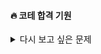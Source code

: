 #### :fire: 코테 합격 기원
<details>
<summary>다시 보고 싶은 문제</summary>
<div markdown="1">

- [만들 수 없는 금액: 이코테 P.314](https://github.com/hgene0929/algo/blob/main/%EC%9D%B4%EA%B2%83%EC%9D%B4_%EC%B7%A8%EC%97%85%EC%9D%84_%EC%9C%84%ED%95%9C_%EC%BD%94%EB%94%A9%ED%85%8C%EC%8A%A4%ED%8A%B8%EB%8B%A4/1%EC%A3%BC%EC%B0%A8_%EA%B7%B8%EB%A6%AC%EB%94%94/02_%EB%AC%B8%EC%A0%9C%ED%92%80%EC%9D%B4/%EB%A7%8C%EB%93%A4_%EC%88%98_%EC%97%86%EB%8A%94_%EA%B8%88%EC%95%A1.py)

- [볼링공 고르기: 이코데 P.315](https://github.com/hgene0929/algo/blob/main/%EC%9D%B4%EA%B2%83%EC%9D%B4_%EC%B7%A8%EC%97%85%EC%9D%84_%EC%9C%84%ED%95%9C_%EC%BD%94%EB%94%A9%ED%85%8C%EC%8A%A4%ED%8A%B8%EB%8B%A4/1%EC%A3%BC%EC%B0%A8_%EA%B7%B8%EB%A6%AC%EB%94%94/02_%EB%AC%B8%EC%A0%9C%ED%92%80%EC%9D%B4/%EB%B3%BC%EB%A7%81%EA%B3%B5_%EA%B3%A0%EB%A5%B4%EA%B8%B0.py)

- [자물쇠와 열쇠: 이코테 P.325](https://github.com/hgene0929/algo/blob/main/%EC%9D%B4%EA%B2%83%EC%9D%B4_%EC%B7%A8%EC%97%85%EC%9D%84_%EC%9C%84%ED%95%9C_%EC%BD%94%EB%94%A9%ED%85%8C%EC%8A%A4%ED%8A%B8%EB%8B%A4/2%EC%A3%BC%EC%B0%A8_%EA%B5%AC%ED%98%84/02_%EB%AC%B8%EC%A0%9C%ED%92%80%EC%9D%B4/%EC%9E%90%EB%AC%BC%EC%87%A0%EC%99%80_%EC%97%B4%EC%87%A0.py)

</div>
</details>
